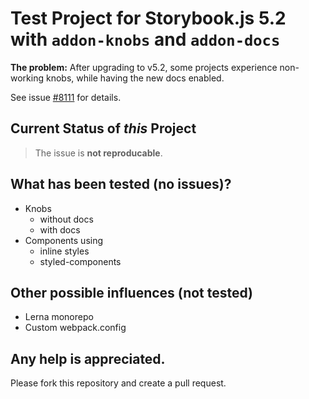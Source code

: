 # Test Project for Storybook.js 5.2 with `addon-knobs` and `addon-docs`

**The problem:** After upgrading to v5.2, some projects experience non-working knobs, while having the new docs enabled.

See issue [#8111](https://github.com/storybookjs/storybook/issues/8111) for details.

## Current Status of _this_ Project

> The issue is **not reproducable**.

## What has been tested (no issues)?

- Knobs
    - without docs
    - with docs
- Components using
    - inline styles
    - styled-components

## Other possible influences (not tested)

- Lerna monorepo
- Custom webpack.config

## Any help is appreciated.

Please fork this repository and create a pull request.
